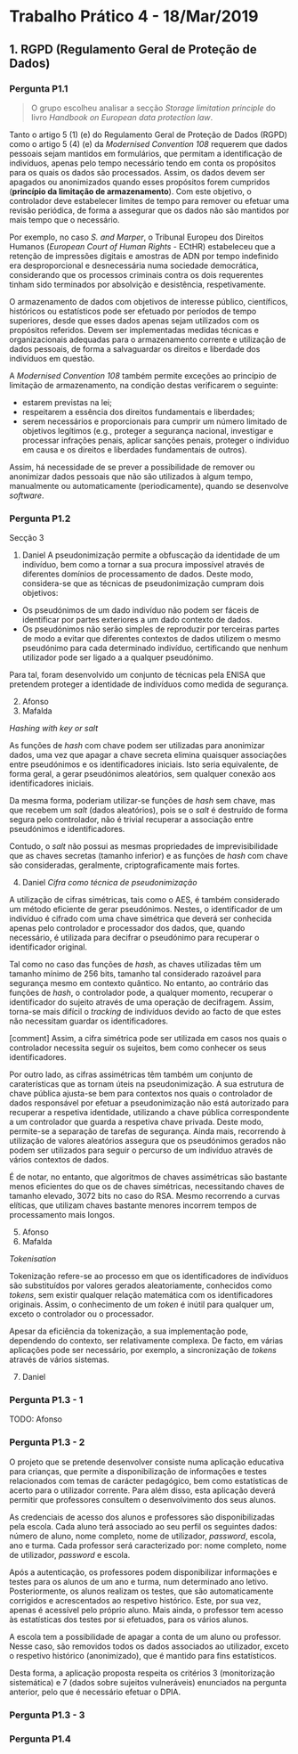 # Trabalho Prático 4 - 18/Mar/2019

## 1. RGPD (Regulamento Geral de Proteção de Dados)

### Pergunta P1.1

> O grupo escolheu analisar a secção *Storage limitation principle* do livro *Handbook on European data protection law*.

Tanto o artigo 5 (1) (e) do Regulamento Geral de Proteção de Dados (RGPD) como o artigo 5 (4) (e) da *Modernised Convention 108* requerem que dados pessoais sejam mantidos em formulários, que permitam a identificação de indivíduos, apenas pelo tempo necessário tendo em conta os propósitos para os quais os dados são processados. Assim, os dados devem ser apagados ou anonimizados quando esses propósitos forem cumpridos (**princípio da limitação de armazenamento**). Com este objetivo, o controlador deve estabelecer limites de tempo para remover ou efetuar uma revisão periódica, de forma a assegurar que os dados não são mantidos por mais tempo que o necessário.

Por exemplo, no caso *S. and Marper*, o Tribunal Europeu dos Direitos Humanos (*European Court of Human Rights* - ECtHR) estabeleceu que a retenção de impressões digitais e amostras de ADN por tempo indefinido era desproporcional e desnecessária numa sociedade democrática, considerando que os processos criminais contra os dois requerentes tinham sido terminados por absolvição e desistência, respetivamente.

O armazenamento de dados com objetivos de interesse público, científicos, históricos ou estatísticos pode ser efetuado por períodos de tempo superiores, desde que esses dados apenas sejam utilizados com os propósitos referidos. Devem ser implementadas medidas técnicas e organizacionais adequadas para o armazenamento corrente e utilização de dados pessoais, de forma a salvaguardar os direitos e liberdade dos indivíduos em questão.

A *Modernised Convention 108* também permite exceções ao princípio de limitação de armazenamento, na condição destas verificarem o seguinte:

* estarem previstas na lei;
* respeitarem a essência dos direitos fundamentais e liberdades;
* serem necessários e proporcionais para cumprir um número limitado de objetivos legítimos (e.g., proteger a segurança nacional, investigar e processar infrações penais, aplicar sanções penais, proteger o individuo em causa e os direitos e liberdades fundamentais de outros).

Assim, há necessidade de se prever a possibilidade de remover ou anonimizar dados pessoais que não são utilizados à algum tempo, manualmente ou automaticamente (periodicamente), quando se desenvolve *software*.


### Pergunta P1.2

Secção 3

1. Daniel
A pseudonimização permite a obfuscação da identidade de um indivíduo, bem como a tornar a sua procura impossível através de diferentes domínios de processamento de dados. Deste modo, considera-se que as técnicas de pseudonimização cumpram dois objetivos:
+ Os pseudónimos de um dado indivíduo não podem ser fáceis de identificar por partes exteriores a um dado contexto de dados.
+ Os pseudónimos não serão simples de reproduzir por terceiras partes de modo a evitar que diferentes contextos de dados utilizem o mesmo pseudónimo para cada determinado indivíduo, certificando que nenhum utilizador pode ser ligado a a qualquer pseudónimo.

Para tal, foram desenvolvido um conjunto de técnicas pela ENISA que pretendem proteger a identidade de indivíduos como medida de segurança.

2. Afonso
3. Mafalda

*Hashing with key or salt*

As funções de *hash* com chave podem ser utilizadas para anonimizar dados, uma vez que apagar a chave secreta elimina quaisquer associações entre pseudónimos e os identificadores iniciais. Isto seria equivalente, de forma geral, a gerar pseudónimos aleatórios, sem qualquer conexão aos identificadores iniciais.

Da mesma forma, poderiam utilizar-se funções de *hash* sem chave, mas que recebem um *salt* (dados aleatórios), pois se o *salt* é destruído de forma segura pelo controlador, não é trivial recuperar a associação entre pseudónimos e identificadores.

Contudo, o *salt* não possui as mesmas propriedades de imprevisibilidade que as chaves secretas (tamanho inferior) e as funções de *hash* com chave são consideradas, geralmente, criptograficamente mais fortes.

4. Daniel
*Cifra como técnica de pseudonimização*

A utilização de cifras simétricas, tais como o AES, é também considerado um método eficiente de gerar pseudónimos. Nestes, o identificador de um indivíduo é cifrado com uma chave simétrica que deverá ser conhecida apenas pelo controlador e processador dos dados, que, quando necessário, é utilizada para decifrar o pseudónimo para recuperar o identificador original.

Tal como no caso das funções de *hash*, as chaves utilizadas têm um tamanho mínimo de 256 bits, tamanho tal considerado razoável para segurança mesmo em contexto quântico. No entanto, ao contrário das funções de *hash*, o controlador pode, a qualquer momento, recuperar o identificador do sujeito através de uma operação de decifragem. Assim, torna-se mais difícil o *tracking* de indivíduos devido ao facto de que estes não necessitam guardar os identificadores.

[comment] Assim, a cifra simétrica pode ser utilizada em casos nos quais o controlador necessita seguir os sujeitos, bem como conhecer os seus identificadores.

Por outro lado, as cifras assimétricas têm também um conjunto de caraterísticas que as tornam úteis na pseudonimização. A sua estrutura de chave pública ajusta-se bem para contextos nos quais o controlador de dados responsável por efetuar a pseudonimização não está autorizado para recuperar a respetiva identidade, utilizando a chave pública correspondente a um controlador que guarda a respetiva chave privada. Deste modo, permite-se a separação de tarefas de segurança. Ainda mais, recorrendo à utilização de valores aleatórios assegura que os pseudónimos gerados não podem ser utilizados para seguir o percurso de um indivíduo através de vários contextos de dados.

É de notar, no entanto, que algoritmos de chaves assimétricas são bastante menos eficientes do que os de chaves simétricas, necessitando chaves de tamanho elevado, 3072 bits no caso do RSA. Mesmo recorrendo a curvas elíticas, que utilizam chaves bastante menores incorrem tempos de processamento mais longos.

5. Afonso
6. Mafalda

*Tokenisation*

Tokenização refere-se ao processo em que os identificadores de indivíduos são substituídos por valores gerados aleatoriamente, conhecidos como *tokens*, sem existir qualquer relação matemática com os identificadores originais. Assim, o conhecimento de um *token* é inútil para qualquer um, exceto o controlador ou o processador.

<!--
Como existe uma entidade que armazena o mapeamento oculto (de dados originais para um *token* aleatório), a re-identificação de indivíduos pelo controlador de dados será possível em todos os casos, incluindo para efetuar rastreamento, desde que haja apenas um mapeamento para cada identificador.
-->

Apesar da eficiência da tokenização, a sua implementação pode, dependendo do contexto, ser relativamente complexa. De facto, em várias aplicações pode ser necessário, por exemplo, a sincronização de *tokens* através de vários sistemas.

7. Daniel

### Pergunta P1.3 - 1

TODO: Afonso

### Pergunta P1.3 - 2

O projeto que se pretende desenvolver consiste numa aplicação educativa para crianças, que permite a disponibilização de informações e testes relacionados com temas de carácter pedagógico, bem como estatísticas de acerto para o utilizador corrente. Para além disso, esta aplicação deverá permitir que professores consultem o desenvolvimento dos seus alunos.

As credenciais de acesso dos alunos e professores são disponibilizadas pela escola. Cada aluno terá associado ao seu perfil os seguintes dados: número de aluno, nome completo, nome de utilizador, *password*, escola, ano e turma. Cada professor será caracterizado por: nome completo, nome de utilizador, *password* e escola.

Após a autenticação, os professores podem disponibilizar informações e testes para os alunos de um ano e turma, num determinado ano letivo. Posteriormente, os alunos realizam os testes, que são automaticamente corrigidos e acrescentados ao respetivo histórico. Este, por sua vez, apenas é acessível pelo próprio aluno. Mais ainda, o professor tem acesso às estatísticas dos testes por si efetuados, para os vários alunos.

A escola tem a possibilidade de apagar a conta de um aluno ou professor. Nesse caso, são removidos todos os dados associados ao utilizador, exceto o respetivo histórico (anonimizado), que é mantido para fins estatísticos.

Desta forma, a aplicação proposta respeita os critérios 3 (monitorização sistemática) e 7 (dados sobre sujeitos vulneráveis) enunciados na pergunta anterior, pelo que é necessário efetuar o DPIA.


### Pergunta P1.3 - 3


### Pergunta P1.4


